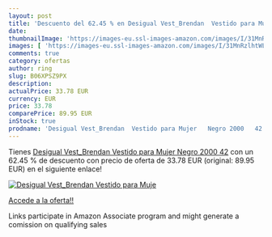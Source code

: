 ```yaml
---
layout: post
title: 'Descuento del 62.45 % en Desigual Vest_Brendan  Vestido para Muje'
date: 
thumbnailImage: 'https://images-eu.ssl-images-amazon.com/images/I/31MnRzlhtWL._SL200_.jpg'
images: [ 'https://images-eu.ssl-images-amazon.com/images/I/31MnRzlhtWL._SL200_.jpg' ]
comments: true
category: ofertas
author: ring
slug: B06XPSZ9PX
description:
actualPrice: 33.78 EUR
currency: EUR
price: 33.78
comparePrice: 89.95 EUR
inStock: true
prodname: 'Desigual Vest_Brendan  Vestido para Mujer   Negro 2000   42'
---
```


Tienes [Desigual Vest_Brendan  Vestido para Mujer   Negro 2000   42](https://www.amazon.es/dp/B06XPSZ9PX/?tag=tolees-21) con un 62.45 % de descuento con precio de oferta de 33.78 EUR (original: 89.95 EUR) en el siguiente enlace!

[![Desigual Vest_Brendan  Vestido para Muje](https://images-eu.ssl-images-amazon.com/images/I/31MnRzlhtWL._SL200_.jpg)](https://www.amazon.es/dp/B06XPSZ9PX/?tag=tolees-21)

[Accede a la oferta!!](https://www.amazon.es/dp/B06XPSZ9PX/?tag=tolees-21)

Links participate in Amazon Associate program and might generate a comission on qualifying sales


